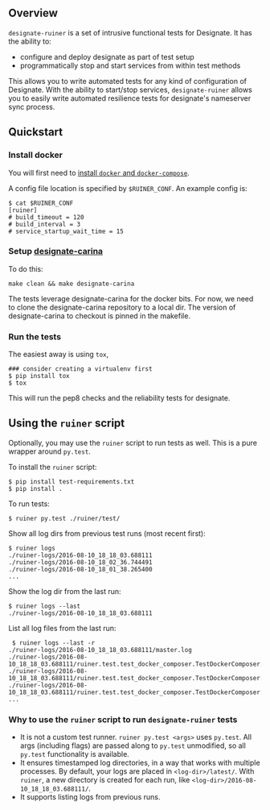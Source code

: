 Overview
--------

`designate-ruiner` is a set of intrusive functional tests for Designate. It has
the ability to:

- configure and deploy designate as part of test setup
- programmatically stop and start services from within test methods

This allows you to write automated tests for any kind of configuration of
Designate. With the ability to start/stop services, `designate-ruiner` allows
you to easily write automated resilience tests for designate's nameserver sync
process.


Quickstart
----------

### Install docker

You will first need to [install `docker` and `docker-compose`](
https://docs.docker.com/engine/installation/).

A config file location is specified by `$RUINER_CONF`. An example config is:

    $ cat $RUINER_CONF
    [ruiner]
    # build_timeout = 120
    # build_interval = 3
    # service_startup_wait_time = 15

### Setup [designate-carina](https://github.com/rackerlabs/designate-carina)

To do this:

    make clean && make designate-carina

The tests leverage designate-carina for the docker bits. For now, we need to
clone the designate-carina repository to a local dir. The version of
designate-carina to checkout is pinned in the makefile.

### Run the tests

The easiest away is using `tox`,

    ### consider creating a virtualenv first
    $ pip install tox
    $ tox

This will run the pep8 checks and the reliability tests for designate.


Using the `ruiner` script
-------------------------

Optionally, you may use the `ruiner` script to run tests as well. This is a
pure wrapper around `py.test`.

To install the `ruiner` script:

    $ pip install test-requirements.txt
    $ pip install .

To run tests:

    $ ruiner py.test ./ruiner/test/

Show all log dirs from previous test runs (most recent first):

    $ ruiner logs
    ./ruiner-logs/2016-08-10_18_18_03.688111
    ./ruiner-logs/2016-08-10_18_02_36.744491
    ./ruiner-logs/2016-08-10_18_01_38.265400
    ...

Show the log dir from the last run:

    $ ruiner logs --last
    ./ruiner-logs/2016-08-10_18_18_03.688111

List all log files from the last run:

     $ ruiner logs --last -r
    ./ruiner-logs/2016-08-10_18_18_03.688111/master.log
    ./ruiner-logs/2016-08-10_18_18_03.688111/ruiner.test.test_docker_composer.TestDockerComposer.test_args/master.log
    ./ruiner-logs/2016-08-10_18_18_03.688111/ruiner.test.test_docker_composer.TestDockerComposer.test_get_host/master.log
    ./ruiner-logs/2016-08-10_18_18_03.688111/ruiner.test.test_docker_composer.TestDockerComposer.test_get_host_respects_docker_host/master.log
    ...


### Why to use the `ruiner` script to run `designate-ruiner` tests

- It is not a custom test runner. `ruiner py.test <args>` uses `py.test`. All
args (including flags) are passed along to `py.test` unmodified, so all
`py.test` functionality is available.
- It ensures timestamped log directories, in a way that works with multiple
processes. By default, your logs are placed in `<log-dir>/latest/`. With
`ruiner`, a new directory is created for each run, like
`<log-dir>/2016-08-10_18_18_03.688111/`.
- It supports listing logs from previous runs.

